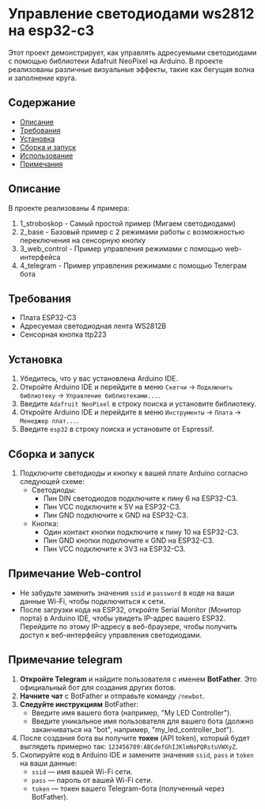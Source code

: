 # Управление светодиодами ws2812 на esp32-c3

Этот проект демонстрирует, как управлять адресуемыми светодиодами с помощью библиотеки Adafruit NeoPixel на Arduino. В проекте реализованы различные визуальные эффекты, такие как бегущая волна и заполнение круга.

## Содержание

- [Описание](#описание)
- [Требования](#требования)
- [Установка](#установка)
- [Сборка и запуск](#сборка-и-запуск)
- [Использование](#использование)
- [Примечания](#примечания)

## Описание
В проекте реализованы 4 примера:
1. 1_stroboskop - Самый простой пример (Мигаем светодиодами)
2. 2_base - Базовый пример с 2 режимами работы с возможностью переключения на сенсорную кнопку
3. 3_web_control - Пример управления режимами с помощью web-интерфейса
4. 4_telegram - Пример управления режимами с помощью Телеграм бота

## Требования

- Плата ESP32-C3
- Адресуемая светодиодная лента WS2812B
- Сенсорная кнопка ttp223

## Установка

1. Убедитесь, что у вас установлена Arduino IDE.
2. Откройте Arduino IDE и перейдите в меню `Скетчи` -> `Подключить библиотеку` -> `Управление библиотеками...`.
3. Введите `Adafruit NeoPixel` в строку поиска и установите библиотеку.
4. Откройте Arduino IDE и перейдите в меню `Инструменты` -> `Плата` -> `Менеджер плат...`.
5. Введите `esp32` в строку поиска и установите от Espressif.

## Сборка и запуск

1. Подключите светодиоды и кнопку к вашей плате Arduino согласно следующей схеме:
   - Светодиоды:
     - Пин DIN светодиодов подключите к пину 6 на ESP32-C3.
     - Пин VCC подключите к 5V на ESP32-C3.
     - Пин GND подключите к GND на ESP32-C3.
   - Кнопка:
     - Один контакт кнопки подключите к пину 10 на ESP32-C3.
     - Пин GND кнопки подключите к GND на ESP32-C3.
     - Пин VCC подключите к 3V3 на ESP32-C3.
## Примечание Web-control
   - Не забудьте заменить значения `ssid` и `password` в коде на ваши данные Wi-Fi, чтобы подключиться к сети.
   - После загрузки кода на ESP32, откройте Serial Monitor (Монитор порта) в Arduino IDE, чтобы увидеть IP-адрес вашего ESP32. Перейдите по этому IP-адресу в веб-браузере, чтобы получить доступ к веб-интерфейсу управления светодиодами.
## Примечание telegram
1. **Откройте Telegram** и найдите пользователя с именем **BotFather**. Это официальный бот для создания других ботов.
2. **Начните чат** с BotFather и отправьте команду `/newbot`.
3. **Следуйте инструкциям** BotFather:
   - Введите имя вашего бота (например, "My LED Controller").
   - Введите уникальное имя пользователя для вашего бота (должно заканчиваться на "bot", например, "my_led_controller_bot").
4. После создания бота вы получите **токен** (API token), который будет выглядеть примерно так: `123456789:ABCdefGhIJKlmNoPQRstuVWXyZ`.
6. Скопируйте код в Arduino IDE и замените значения `ssid`, `pass` и `token` на ваши данные:
   - `ssid` — имя вашей Wi-Fi сети.
   - `pass` — пароль от вашей Wi-Fi сети.
   - `token` — токен вашего Telegram-бота (полученный через BotFather).
